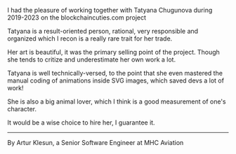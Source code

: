 I had the pleasure of working together with Tatyana Chugunova during 2019-2023 on the blockchaincuties.com project

Tatyana is a result-oriented person, rational, very responsible and organized which I recon is a really rare trait for her trade.

Her art is beautiful, it was the primary selling point of the project. Though she tends to critize and underestimate her own work a lot.

Tatyana is well technically-versed, to the point that she even mastered the manual coding of animations inside SVG images, which saved devs a lot of work!

She is also a big animal lover, which I think is a good measurement of one's character.

It would be a wise choice to hire her, I guarantee it. 

__________________

By Artur Klesun, a Senior Software Engineer at MHC Aviation

